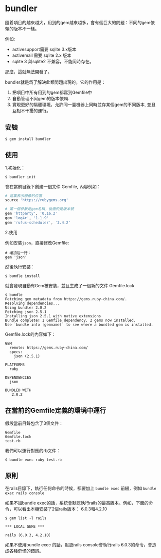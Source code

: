 # bundler

隨着項目的越來越大，用到的gem越來越多，會有個巨大的問題：不同的gem依賴的版本不一樣。

例如:

- activesupport需要 sqlite 3.x版本
- activemail 需要 sqlite 2.x 版本
- sqlite 3 與sqlite2 不兼容，不能同時存在。

那麼，這就無法開發了。

bundler就是爲了解決此類問題出現的。它的作用是：

1. 把項目中所有用到的gem都寫到Gemfile中
2. 自動管理不同gem的版本依賴.
3. 實現更好的隔離環境，允許同一臺機器上同時並存某個gem的不同版本, 並且互相不干擾的運行。


## 安裝

`$ gem install bundler`

## 使用

1.初始化：

`$ bundler init`

會在當前目錄下創建一個文件 Gemfile, 內容例如：

```ruby
# 這裏表示鏡像的位置
source 'https://rubygems.org'

# 第一個參數是gem名稱，後面的是版本號
gem 'httparty', '0.16.2'
gem 'log4r', '1.1.9'
gem 'rufus-scheduler', '3.4.2'


```

2.使用

例如安裝`json`，直接修改Gemfile:

```
# 增加這一行：
gem 'json'
```

然後執行安裝：

```
$ bundle install
```

就會發現自動有Gem被安裝，並且生成了一個新的文件 Gemfile.lock

```
$ bundle
Fetching gem metadata from https://gems.ruby-china.com/.
Resolving dependencies...
Using bundler 2.0.2
Fetching json 2.5.1
Installing json 2.5.1 with native extensions
Bundle complete! 1 Gemfile dependency, 2 gems now installed.
Use `bundle info [gemname]` to see where a bundled gem is installed.
```

Gemfile.lock的內容如下：

```
GEM
  remote: https://gems.ruby-china.com/
  specs:
    json (2.5.1)

PLATFORMS
  ruby

DEPENDENCIES
  json

BUNDLED WITH
   2.0.2

```


## 在當前的Gemfile定義的環境中運行

假設當前目錄包含了3個文件：

```
Gemfile
Gemfile.lock
test.rb
```

我們可以運行對應的rb文件：
```
$ bundle exec ruby test.rb
```

## 原則

在rails目錄下，執行任何命令的時候，都要加上 `bundle exec` 前綴，例如 `bundle exec rails console`

如果不加bundle exec的話，系統會默認執行rails的最高版本。例如，下面的命令，可以看出本機安裝了2個rails版本： 6.0.3和4.2.10

```
$ gem list -l rails

*** LOCAL GEMS ***

rails (6.0.3, 4.2.10)
```

如果不使用bundle exec 的話，默認rails console會執行rails 6.0.3的命令，會造成各種奇怪的錯誤。
